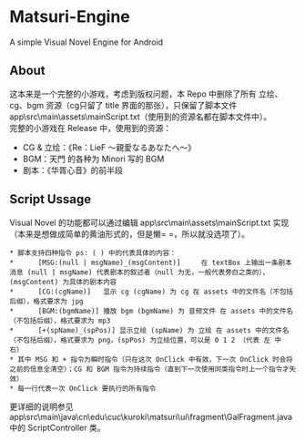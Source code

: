 # Matsuri-Engine
A simple Visual Novel Engine for Android

## About
这本来是一个完整的小游戏，考虑到版权问题，本 Repo 中删除了所有 立绘、cg、bgm 资源（cg只留了 title 界面的那张），只保留了脚本文件 app\src\main\assets\mainScript.txt（使用到的资源名都在脚本文件中）。  
完整的小游戏在 Release 中，使用到的资源：
+ CG & 立绘：《Re：LieF ～親愛なるあなたへ～》
+ BGM：天門 的各种为 Minori 写的 BGM
+ 剧本：《华胥心音》的前半段

## Script Ussage
Visual Novel 的功能都可以通过编辑 app\src\main\assets\mainScript.txt 实现（本来是想做成简单的黄油形式的，但是懒= =，所以就没选项了）。
```
* 脚本支持四种指令 ps: ( ) 中的代表具体的内容：
*      [MSG:(null | msgName)_(msgContent)]     在 textBox 上输出一条剧本消息 (null | msgName) 代表剧本的叙述者（null 为无，一般代表旁白之类的），(msgContent) 为具体的剧本内容
*      [CG:(cgName)]   显示 cg (cgName) 为 cg 在 assets 中的文件名（不包括后缀），格式要求为 jpg
*      [BGM:(bgmName)] 播放 bgm (bgmName) 为 音频文件 在 assets 中的文件名（不包括后缀），格式要求为 mp3
*      [+(spName)_(spPos)] 显示立绘 (spName) 为 立绘 在 assets 中的文件名（不包括后缀），格式要求为 png，(spPos) 为立绘位置，可以是 0 1 2 （代表 左 中 右）
* 其中 MSG 和 + 指令为瞬时指令（只在这次 OnClick 中有效，下一次 OnClick 时会将之前的信息全清空）；CG 和 BGM 指令为持续指令（直到下一次使用同类指令时上一个指令才失效）
* 每一行代表一次 OnClick 要执行的所有指令
```
更详细的说明参见 app\src\main\java\cn\edu\cuc\kuroki\matsuri\ui\fragment\GalFragment.java 中的 ScriptController 类。
